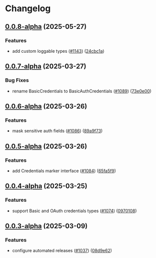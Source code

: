 # Changelog

## [0.0.8-alpha](https://github.com/ExpediaGroup/expediagroup-java-sdk/compare/expediagroup-sdk-core-v0.0.7-alpha...expediagroup-sdk-core-v0.0.8-alpha) (2025-05-27)


### Features

* add custom loggable types ([#1143](https://github.com/ExpediaGroup/expediagroup-java-sdk/issues/1143)) ([24cbc1a](https://github.com/ExpediaGroup/expediagroup-java-sdk/commit/24cbc1a3a2718a8a0de040c7e8a92eb944d59d6d))

## [0.0.7-alpha](https://github.com/ExpediaGroup/expediagroup-java-sdk/compare/expediagroup-sdk-core-v0.0.6-alpha...expediagroup-sdk-core-v0.0.7-alpha) (2025-03-27)


### Bug Fixes

* rename BasicCredentials to BasicAuthCredentials ([#1089](https://github.com/ExpediaGroup/expediagroup-java-sdk/issues/1089)) ([73e0e00](https://github.com/ExpediaGroup/expediagroup-java-sdk/commit/73e0e005687abf4cba360e599afd60b6af5d3c2a))

## [0.0.6-alpha](https://github.com/ExpediaGroup/expediagroup-java-sdk/compare/expediagroup-sdk-core-v0.0.5-alpha...expediagroup-sdk-core-v0.0.6-alpha) (2025-03-26)


### Features

* mask sensitive auth fields ([#1086](https://github.com/ExpediaGroup/expediagroup-java-sdk/issues/1086)) ([89a9f73](https://github.com/ExpediaGroup/expediagroup-java-sdk/commit/89a9f733e42466119812c59326d2aef3cc10cfb0))

## [0.0.5-alpha](https://github.com/ExpediaGroup/expediagroup-java-sdk/compare/expediagroup-sdk-core-v0.0.4-alpha...expediagroup-sdk-core-v0.0.5-alpha) (2025-03-26)


### Features

* add Credentials marker interface ([#1084](https://github.com/ExpediaGroup/expediagroup-java-sdk/issues/1084)) ([65fa5f9](https://github.com/ExpediaGroup/expediagroup-java-sdk/commit/65fa5f91182f0b4ff66994e622a2f1b60e3f7978))

## [0.0.4-alpha](https://github.com/ExpediaGroup/expediagroup-java-sdk/compare/expediagroup-sdk-core-v0.0.3-alpha...expediagroup-sdk-core-v0.0.4-alpha) (2025-03-25)


### Features

* support Basic and OAuth credentials types ([#1074](https://github.com/ExpediaGroup/expediagroup-java-sdk/issues/1074)) ([0970108](https://github.com/ExpediaGroup/expediagroup-java-sdk/commit/097010870fb4fb17c53f9d5b87d30f0b43e3658a))

## [0.0.3-alpha](https://github.com/ExpediaGroup/expediagroup-java-sdk/compare/expediagroup-sdk-core-v0.0.2-alpha...expediagroup-sdk-core-v0.0.3-alpha) (2025-03-09)


### Features

* configure automated releases ([#1037](https://github.com/ExpediaGroup/expediagroup-java-sdk/issues/1037)) ([08d9e62](https://github.com/ExpediaGroup/expediagroup-java-sdk/commit/08d9e62be599f2daa65f3998457911c01f1f51d2))
